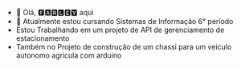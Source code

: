 - 👋 Olá, 🅵🅰🆁🅻🅴🆈 aqui
- 🌱 Atualmente estou cursando Sistemas de Informação 6° período
- Estou Trabalhando em um projeto de API de gerenciamento de estacionamento
- Também no Projeto de construção de um chassi para um veiculo autonomo agricula com arduino


